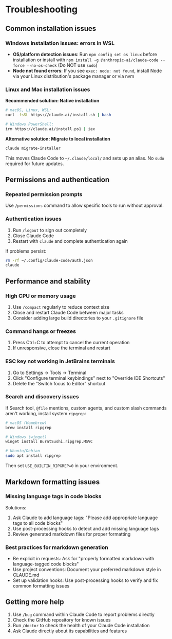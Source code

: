 # Troubleshooting

## Common installation issues

### Windows installation issues: errors in WSL

- **OS/platform detection issues**: Run `npm config set os linux` before installation or install with `npm install -g @anthropic-ai/claude-code --force --no-os-check` (Do NOT use `sudo`)
- **Node not found errors**: If you see `exec: node: not found`, install Node via your Linux distribution's package manager or via nvm

### Linux and Mac installation issues

**Recommended solution: Native installation**

```bash
# macOS, Linux, WSL:
curl -fsSL https://claude.ai/install.sh | bash

# Windows PowerShell:
irm https://claude.ai/install.ps1 | iex
```

**Alternative solution: Migrate to local installation**

```bash
claude migrate-installer
```

This moves Claude Code to `~/.claude/local/` and sets up an alias. No `sudo` required for future updates.

## Permissions and authentication

### Repeated permission prompts

Use `/permissions` command to allow specific tools to run without approval.

### Authentication issues

1. Run `/logout` to sign out completely
2. Close Claude Code
3. Restart with `claude` and complete authentication again

If problems persist:
```bash
rm -rf ~/.config/claude-code/auth.json
claude
```

## Performance and stability

### High CPU or memory usage

1. Use `/compact` regularly to reduce context size
2. Close and restart Claude Code between major tasks
3. Consider adding large build directories to your `.gitignore` file

### Command hangs or freezes

1. Press Ctrl+C to attempt to cancel the current operation
2. If unresponsive, close the terminal and restart

### ESC key not working in JetBrains terminals

1. Go to Settings → Tools → Terminal
2. Click "Configure terminal keybindings" next to "Override IDE Shortcuts"
3. Delete the "Switch focus to Editor" shortcut

### Search and discovery issues

If Search tool, `@file` mentions, custom agents, and custom slash commands aren't working, install system `ripgrep`:

```bash
# macOS (Homebrew)
brew install ripgrep

# Windows (winget)
winget install BurntSushi.ripgrep.MSVC

# Ubuntu/Debian
sudo apt install ripgrep
```

Then set `USE_BUILTIN_RIPGREP=0` in your environment.

## Markdown formatting issues

### Missing language tags in code blocks

Solutions:
1. Ask Claude to add language tags: "Please add appropriate language tags to all code blocks"
2. Use post-processing hooks to detect and add missing language tags
3. Review generated markdown files for proper formatting

### Best practices for markdown generation

- Be explicit in requests: Ask for "properly formatted markdown with language-tagged code blocks"
- Use project conventions: Document your preferred markdown style in CLAUDE.md
- Set up validation hooks: Use post-processing hooks to verify and fix common formatting issues

## Getting more help

1. Use `/bug` command within Claude Code to report problems directly
2. Check the GitHub repository for known issues
3. Run `/doctor` to check the health of your Claude Code installation
4. Ask Claude directly about its capabilities and features